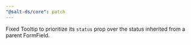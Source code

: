 ```yaml
---
"@salt-ds/core": patch
---
```


Fixed Tooltip to prioritize its `status` prop over the status inherited from a parent FormField.
